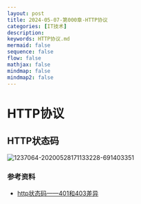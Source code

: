 ```yaml
---
layout: post
title: 2024-05-07-第000章-HTTP协议
categories: [IT技术]
description: 
keywords: HTTP协议.md
mermaid: false
sequence: false
flow: false
mathjax: false
mindmap: false
mindmap2: false
---
```

# HTTP协议



## HTTP状态码

![1237064-20200528171133228-691403351](https://www.xubighead.top/api/oss/img/Wmw5RRM8.png)



### 参考资料

- [http状态码——401和403差异](https://www.cnblogs.com/qiqi715/p/12982102.html)